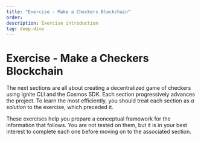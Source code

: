 ```yaml
---
title: "Exercise - Make a Checkers Blockchain"
order:
description: Exercise introduction
tag: deep-dive
---
```


# Exercise - Make a Checkers Blockchain

The next sections are all about creating a decentralized game of checkers using Ignite CLI and the Cosmos SDK. Each section progressively advances the project. To learn the most efficiently, you should treat each section as _a solution_ to the exercise, which preceded it.

These exercises help you prepare a conceptual framework for the information that follows. You are not tested on them, but it is in your best interest to complete each one before moving on to the associated section.
